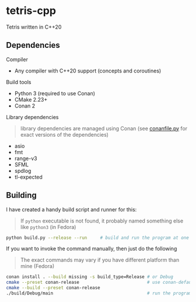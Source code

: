 # tetris-cpp

Tetris written in C++20

## Dependencies

Compiler

- Any compiler with C++20 support (concepts and coroutines)

Build tools

- Python 3 (required to use Conan)
- CMake 2.23+
- Conan 2

Library dependencies

> library dependencies are managed using Conan (see [conanfile.py](conanfile.py) for exact versions of the dependencies)

- asio
- fmt
- range-v3
- SFML
- spdlog
- tl-expected

## Building

I have created a handy build script and runner for this:

> If `python` executable is not found, it probably named something else like `python3` (in Fedora)

```sh
python build.py --release --run     # build and run the program at one go
```

If you want to invoke the command manually, then just do the following

> The exact commands may vary if you have different platform than mine (Fedora)

```sh
conan install . --build missing -s build_type=Release # or Debug
cmake --preset conan-release                          # use conan-default if you have a multi-config build system (Windows)
cmake --build --preset conan-release
./build/Debug/main                                    # run the program
```
